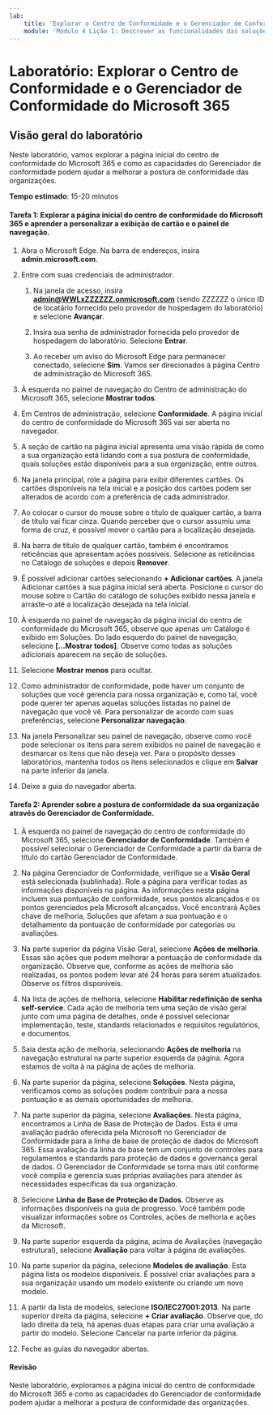 ```yaml
---
lab:
    title: 'Explorar o Centro de Conformidade e o Gerenciador de Conformidade do Microsoft 365'
    module: 'Módulo 4 Lição 1: Descrever as funcionalidades das soluções de conformidade da Microsoft: Descrever os recursos de gerenciamento de conformidade na Microsoft'
---
```



# Laboratório: Explorar o Centro de Conformidade e o Gerenciador de Conformidade do Microsoft 365

## Visão geral do laboratório
Neste laboratório, vamos explorar a página inicial do centro de conformidade do Microsoft 365 e como as capacidades do Gerenciador de conformidade podem ajudar a melhorar a postura de conformidade das organizações.


**Tempo estimado**: 15-20 minutos

#### Tarefa 1: Explorar a página inicial do centro de conformidade do Microsoft 365 e aprender a personalizar a exibição de cartão e o painel de navegação.

1.	Abra o Microsoft Edge. Na barra de endereços, insira **admin.microsoft.com**.

1. Entre com suas credenciais de administrador.
    1. Na janela de acesso, insira **admin@WWLxZZZZZZ.onmicrosoft.com** (sendo ZZZZZZ o único ID de locatário fornecido pelo provedor de hospedagem do laboratório) e selecione **Avançar**.
    
    1. Insira sua senha de administrador fornecida pelo provedor de hospedagem do laboratório. Selecione **Entrar**.
    1. Ao receber um aviso do Microsoft Edge para permanecer conectado, selecione **Sim**. Vamos ser direcionados à página Centro de administração do Microsoft 365.

1. À esquerda no painel de navegação do Centro de administração do Microsoft 365, selecione **Mostrar todos**.

1. Em Centros de administração, selecione **Conformidade**.  A página inicial do centro de conformidade do Microsoft 365 vai ser aberta no navegador.  
1. A seção de cartão na página inicial apresenta uma visão rápida de como a sua organização está lidando com a sua postura de conformidade, quais soluções estão disponíveis para a sua organização, entre outros.
1. Na janela principal, role a página para exibir diferentes cartões. Os cartões disponíveis na tela inicial e a posição dos cartões podem ser alterados de acordo com a preferência de cada administrador.  
1. Ao colocar o cursor do mouse sobre o título de qualquer cartão, a barra de título vai ficar cinza.  Quando perceber que o cursor assumiu uma forma de cruz, é possível mover o cartão para a localização desejada.
1. Na barra de título de qualquer cartão, também é encontramos reticências que apresentam ações possíveis.  Selecione as reticências no Catálogo de soluções e depois **Remover**.
1. É possível adicionar cartões selecionando **+ Adicionar cartões**.  A janela Adicionar cartões à sua página inicial será aberta.  Posicione o cursor do mouse sobre o Cartão do catálogo de soluções exibido nessa janela e arraste-o até a localização desejada na tela inicial.
1. À esquerda no painel de navegação da página inicial do centro de conformidade do Microsoft 365, observe que apenas um Catálogo é exibido em Soluções.  Do lado esquerdo do painel de navegação, selecione **[...Mostrar todos]**.  Observe como todas as soluções adicionais aparecem na seção de soluções.  
1. Selecione **Mostrar menos** para ocultar.
1. Como administrador de conformidade, pode haver um conjunto de soluções que você gerencia para nossa organização e, como tal, você pode querer ter apenas aquelas soluções listadas no painel de navegação que você vê. Para personalizar de acordo com suas preferências, selecione **Personalizar navegação**.  
1. Na janela Personalizar seu painel de navegação, observe como você pode selecionar os itens para serem exibidos no painel de navegação e desmarcar os itens que não deseja ver. Para o propósito desses laboratórios, mantenha todos os itens selecionados e clique em **Salvar** na parte inferior da janela.  
1. Deixe a guia do navegador aberta.

#### Tarefa 2: Aprender sobre a postura de conformidade da sua organização através do Gerenciador de Conformidade.

1. À esquerda no painel de navegação do centro de conformidade do Microsoft 365, selecione **Gerenciador de Conformidade**.  Também é possível selecionar o Gerenciador de Conformidade a partir da barra de título do cartão Gerenciador de Conformidade.

1. Na página Gerenciador de Conformidade, verifique se a **Visão Geral** está selecionada (sublinhada). Role a página para verificar todas as informações disponíveis na página.  As informações nesta página incluem sua pontuação de conformidade, seus pontos alcançados e os pontos gerenciados pela Microsoft alcançados.   Você encontrará Ações chave de melhoria, Soluções que afetam a sua pontuação e o detalhamento da pontuação de conformidade por categorias ou avaliações.

1. Na parte superior da página Visão Geral, selecione **Ações de melhoria**.  Essas são ações que podem melhorar a pontuação de conformidade da organização. Observe que, conforme as ações de melhoria são realizadas, os pontos podem levar até 24 horas para serem atualizados.  Observe os filtros disponíveis.

1. Na lista de ações de melhoria, selecione **Habilitar redefinição de senha self-service**.  Cada ação de melhoria tem uma seção de visão geral junto com uma página de detalhes, onde é possível selecionar implementação, teste, standards relacionados e requisitos regulatórios, e documentos.

1. Saia desta ação de melhoria, selecionando **Ações de melhoria** na navegação estrutural na parte superior esquerda da página.  Agora estamos de volta à na página de ações de melhoria.

1. Na parte superior da página, selecione **Soluções**. Nesta página, verificamos como as soluções podem contribuir para a nossa pontuação e as demais oportunidades de melhoria.

1. Na parte superior da página, selecione **Avaliações**. Nesta página, encontramos a Linha de Base de Proteção de Dados.  Esta é uma avaliação padrão oferecida pela Microsoft no Gerenciador de Conformidade para a linha de base de proteção de dados do Microsoft 365.  Essa avaliação da linha de base tem um conjunto de controles para regulamentos e standards para proteção de dados e governança geral de dados. O Gerenciador de Conformidade se torna mais útil conforme você compila e gerencia suas próprias avaliações para atender às necessidades específicas da sua organização.

1. Selecione **Linha de Base de Proteção de Dados**.  Observe as informações disponíveis na guia de progresso.  Você também pode visualizar informações sobre os Controles, ações de melhoria e ações da Microsoft.  

1. Na parte superior esquerda da página, acima de Avaliações (navegação estrutural), selecione **Avaliação** para voltar à página de avaliações.  

1. Na parte superior da página, selecione **Modelos de avaliação**.  Esta página lista os modelos disponíveis. É possível criar avaliações para a sua organização usando um modelo existente ou criando um novo modelo.
 
1. A partir da lista de modelos, selecione **ISO/IEC27001:2013**. Na parte superior direita da página, selecione **+ Criar avaliação**.  Observe que, do lado direita da tela, há apenas duas etapas para criar uma avaliação a partir do modelo.  Selecione Cancelar na parte inferior da página.

1. Feche as guias do navegador abertas.


#### Revisão
Neste laboratório, exploramos a página inicial do centro de conformidade do Microsoft 365 e como as capacidades do Gerenciador de conformidade podem ajudar a melhorar a postura de conformidade das organizações.

